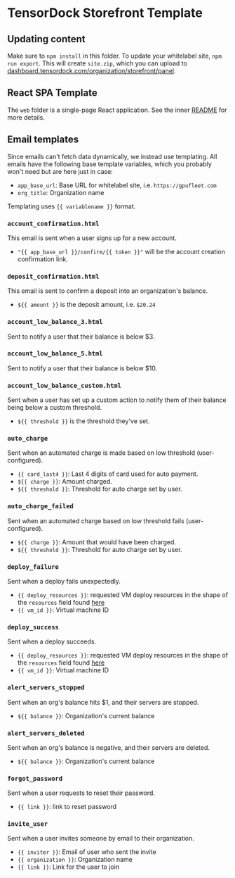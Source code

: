 # TensorDock Storefront Template

## Updating content

Make sure to `npm install` in this folder. To update your whitelabel site, `npm run export`. This will create `site.zip`, which you can upload to [dashboard.tensordock.com/organization/storefront/panel](https://dashboard.tensordock.com/organization/storefront/panel).

## React SPA Template

The `web` folder is a single-page React application. See the inner [README](./web/README.md) for more details.

## Email templates

Since emails can't fetch data dynamically, we instead use templating. All emails have the following base template variables, which you probably won't need but are here just in case:

- `app_base_url`: Base URL for whitelabel site, i.e. `https://gpufleet.com`
- `org_title`: Organization name

Templating uses `{{ variablename }}` format.

### `account_confirmation.html`

This email is sent when a user signs up for a new account.

- `"{{ app_base_url }}/confirm/{{ token }}"` will be the account creation confirmation link.

### `deposit_confirmation.html`

This email is sent to confirm a deposit into an organization's balance.

- `${{ amount }}` is the deposit amount, i.e. `$20.24`

### `account_low_balance_3.html`

Sent to notify a user that their balance is below $3.

### `account_low_balance_5.html`

Sent to notify a user that their balance is below $10.

### `account_low_balance_custom.html`

Sent when a user has set up a custom action to notify them of their balance being below a custom threshold.

- `${{ threshold }}` is the threshold they've set.

### `auto_charge`

Sent when an automated charge is made based on low threshold (user-configured).

- `{{ card_last4 }}`: Last 4 digits of card used for auto payment.
- `${{ charge }}`: Amount charged.
- `${{ threshold }}`: Threshold for auto charge set by user.

### `auto_charge_failed`

Sent when an automated charge based on low threshold fails (user-configured).

- `${{ charge }}`: Amount that would have been charged.
- `${{ threshold }}`: Threshold for auto charge set by user.

### `deploy_failure`

Sent when a deploy fails unexpectedly.

- `{{ deploy_resources }}`: requested VM deploy resources in the shape of the `resources` field found [here](https://dashboard.tensordock.com/api/v1/docs#/Virtual%20Machines/get_virtual_machine_details_list_virtual_machines__get)
- `{{ vm_id }}`: Virtual machine ID

### `deploy_success`

Sent when a deploy succeeds.

- `{{ deploy_resources }}`: requested VM deploy resources in the shape of the `resources` field found [here](https://dashboard.tensordock.com/api/v1/docs#/Virtual%20Machines/get_virtual_machine_details_list_virtual_machines__get)
- `{{ vm_id }}`: Virtual machine ID

### `alert_servers_stopped`

Sent when an org's balance hits $1, and their servers are stopped.

- `${{ balance }}`: Organization's current balance

### `alert_servers_deleted`

Sent when an org's balance is negative, and their servers are deleted.

- `${{ balance }}`: Organization's current balance

### `forgot_password`

Sent when a user requests to reset their password.

- `{{ link }}`: link to reset password

### `invite_user`

Sent when a user invites someone by email to their organization.

- `{{ inviter }}`: Email of user who sent the invite
- `{{ organization }}`: Organization name
- `{{ link }}`: Link for the user to join
